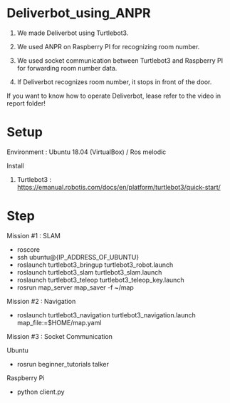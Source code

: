 # Deliverbot_using_ANPR
1. We made Deliverbot using Turtlebot3.

2. We used ANPR on Raspberry PI for recognizing room number.

3. We used socket communication between Turtlebot3 and Raspberry PI for forwarding room number data.

4. If Deliverbot recognizes room number, it stops in front of the door.

If you want to know how to operate Deliverbot, lease refer to the video in report folder!

# Setup
Environment : Ubuntu 18.04 (VirtualBox) / Ros melodic

Install

1. Turtlebot3 : https://emanual.robotis.com/docs/en/platform/turtlebot3/quick-start/

# Step

Mission #1 : SLAM

- roscore
- ssh ubuntu@{IP_ADDRESS_OF_UBUNTU}
- roslaunch turtlebot3_bringup turtlebot3_robot.launch
- roslaunch turtlebot3_slam turtlebot3_slam.launch
- roslaunch turtlebot3_teleop turtlebot3_teleop_key.launch
- rosrun map_server map_saver -f ~/map


Mission #2 : Navigation

- roslaunch turtlebot3_navigation turtlebot3_navigation.launch map_file:=$HOME/map.yaml


Mission #3 : Socket Communication

Ubuntu
- rosrun beginner_tutorials talker

Raspberry Pi
- python client.py
